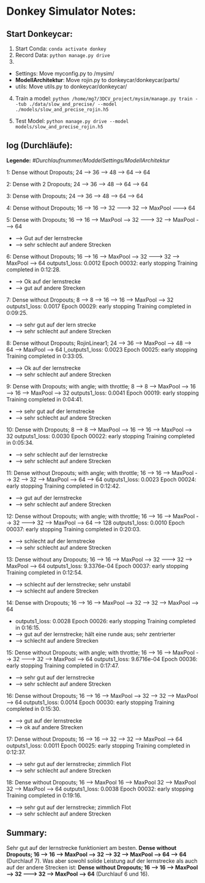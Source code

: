 # Donkey Simulator Notes:

## Start Donkeycar:
1. Start Conda: ```conda activate donkey```
2. Record Data: ```python manage.py drive```
3.
  - Settings: Move myconfig.py to /mysim/
  - **ModellArchitektur**: Move rojin.py to donkeycar/donkeycar/parts/
  - utils: Move utils.py to donkeycar/donkeycar/

4. Train a model: ```python /home/mg7/3DCV_project/mysim/manage.py train --tub ./data/slow_and_precise/ --model ./models/slow_and_precise_rojin.h5```

5. Test Model: ```python manage.py drive --model models/slow_and_precise_rojin.h5```



## log (Durchläufe):
**Legende:** *#Durchlaufnummer/ModdelSettings/ModellArchitektur*

1: Dense without Dropouts; 24 --> 36 --> 48 --> 64 --> 64

2: Dense with 2 Dropouts; 24 --> 36 --> 48 --> 64 --> 64

3: Dense with Dropouts; 24 --> 36 --> 48 --> 64 --> 64

4: Dense without Dropouts; 16 --> 16 --> 32 ---> 32 --> MaxPool ---> 64

5: Dense with Dropouts; 16 --> 16 --> MaxPool --> 32 ---> 32 --> MaxPool ---> 64
- --> Gut auf der lernstrecke
- --> sehr schlecht auf andere Strecken

6: Dense without Dropouts; 16 --> 16 --> MaxPool --> 32 ---> 32 --> MaxPool --> 64
outputs1_loss: 0.0012
Epoch 00032: early stopping
Training completed in 0:12:28.
- --> Ok auf der lernstrecke
- --> gut auf andere Strecken

7: Dense without Dropouts; 8 --> 8 --> 16 --> 16 --> MaxPool --> 32
outputs1_loss: 0.0017
Epoch 00029: early stopping
Training completed in 0:09:25.
- --> sehr gut auf der lern strecke
- --> sehr schlecht auf andere Strecken


8: Dense without Dropouts; RojinLinear1; 24 --> 36 --> MaxPool --> 48 --> 64 --> MaxPool --> 64
l_outputs1_loss: 0.0023
Epoch 00025: early stopping
Training completed in 0:33:05.
- --> Ok auf der lernstrecke
- --> sehr schlecht auf andere Strecken

9: Dense with Dropouts; with angle; with throttle; 8 --> 8 --> MaxPool --> 16 --> 16 --> MaxPool --> 32
outputs1_loss: 0.0041
Epoch 00019: early stopping
Training completed in 0:04:41.
- --> sehr gut auf der lernstrecke
- --> sehr schlecht auf andere Strecken


10: Dense with Dropouts; 8 --> 8 --> MaxPool --> 16 --> 16 --> MaxPool --> 32
outputs1_loss: 0.0030
Epoch 00022: early stopping
Training completed in 0:05:34.
- --> sehr schlecht auf der lernstrecke
- --> sehr schlecht auf andere Strecken

11: Dense without Dropouts; with angle; with throttle; 16 --> 16 --> MaxPool --> 32 --> 32 --> MaxPool --> 64 --> 64
outputs1_loss: 0.0023
Epoch 00024: early stopping
Training completed in 0:12:42.
- --> gut auf der lernstrecke
- --> sehr schlecht auf andere Strecken


12: Dense without Dropouts; with angle; with throttle; 16 --> 16 --> MaxPool --> 32 ---> 32 --> MaxPool --> 64 --> 128
outputs1_loss: 0.0010
Epoch 00037: early stopping
Training completed in 0:20:03.
- --> schlecht auf der lernstrecke
- --> sehr schlecht auf andere Strecken


13: Dense without any Dropouts; 16 --> 16 --> MaxPool --> 32 ---> 32 --> MaxPool --> 64
outputs1_loss: 9.3376e-04
Epoch 00037: early stopping
Training completed in 0:12:54.
- --> schlecht auf der lernstrecke; sehr unstabil
- --> schlecht auf andere Strecken

14: Dense with Dropouts; 16 --> 16 --> MaxPool --> 32 --> 32 --> MaxPool --> 64
- outputs1_loss: 0.0028
Epoch 00026: early stopping
Training completed in 0:16:15.
- --> gut auf der lernstrecke; hält eine runde aus; sehr zentrierter
- --> schlecht auf andere Strecken

15: Dense without Dropouts; with angle; with throttle; 16 --> 16 --> MaxPool --> 32 ---> 32 --> MaxPool --> 64
outputs1_loss: 9.6716e-04
Epoch 00036: early stopping
Training completed in 0:17:47.
- --> sehr gut auf der lernstrecke
- --> sehr schlecht auf andere Strecken

16: Dense without Dropouts; 16 --> 16 --> MaxPool --> 32 --> 32 --> MaxPool --> 64
outputs1_loss: 0.0014
Epoch 00030: early stopping
Training completed in 0:15:30.
- --> gut auf der lernstrecke
- --> ok auf andere Strecken

17: Dense without Dropouts; 16 --> 16 --> 32 --> 32 --> MaxPool --> 64
outputs1_loss: 0.0011
Epoch 00025: early stopping
Training completed in 0:12:37.
- --> sehr gut auf der lernstrecke; zimmlich Flot
- --> sehr schlecht auf andere Strecken

18: Dense without Dropouts; 16 --> MaxPool 16 --> MaxPool 32 --> MaxPool 32 --> MaxPool --> 64
outputs1_loss: 0.0038
Epoch 00032: early stopping
Training completed in 0:19:16.
- --> sehr gut auf der lernstrecke; zimmlich Flot
- --> sehr schlecht auf andere Strecken

## Summary:
Sehr gut auf der lernstrecke funktioniert am besten. **Dense without Dropouts; 16 --> 16 --> MaxPool --> 32 --> 32 --> MaxPool --> 64 --> 64** (Durchlauf 7).
Was aber sowohl solide Leistung auf der lernstrecke als auch auf der andere Strecken ist: **Dense without Dropouts; 16 --> 16 --> MaxPool --> 32 ---> 32 --> MaxPool --> 64** (Durchlauf 6 und 16).
